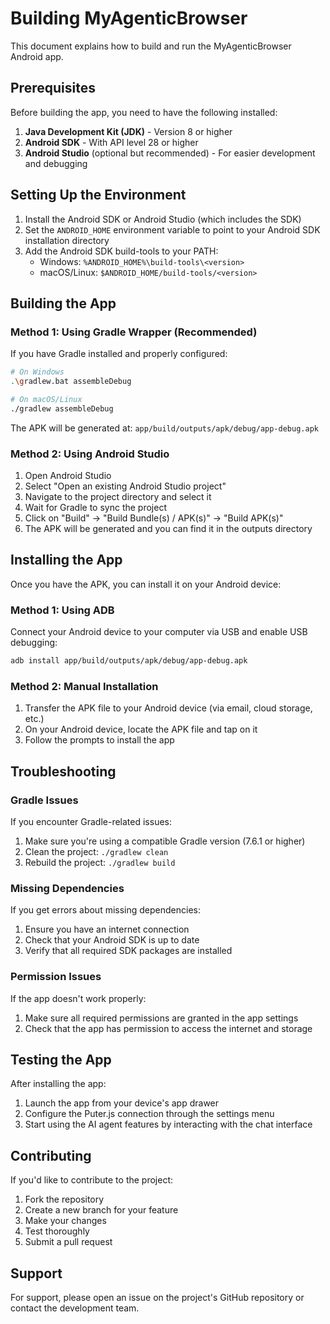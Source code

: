 # Building MyAgenticBrowser

This document explains how to build and run the MyAgenticBrowser Android app.

## Prerequisites

Before building the app, you need to have the following installed:

1. **Java Development Kit (JDK)** - Version 8 or higher
2. **Android SDK** - With API level 28 or higher
3. **Android Studio** (optional but recommended) - For easier development and debugging

## Setting Up the Environment

1. Install the Android SDK or Android Studio (which includes the SDK)
2. Set the `ANDROID_HOME` environment variable to point to your Android SDK installation directory
3. Add the Android SDK build-tools to your PATH:
   - Windows: `%ANDROID_HOME%\build-tools\<version>`
   - macOS/Linux: `$ANDROID_HOME/build-tools/<version>`

## Building the App

### Method 1: Using Gradle Wrapper (Recommended)

If you have Gradle installed and properly configured:

```bash
# On Windows
.\gradlew.bat assembleDebug

# On macOS/Linux
./gradlew assembleDebug
```

The APK will be generated at: `app/build/outputs/apk/debug/app-debug.apk`

### Method 2: Using Android Studio

1. Open Android Studio
2. Select "Open an existing Android Studio project"
3. Navigate to the project directory and select it
4. Wait for Gradle to sync the project
5. Click on "Build" → "Build Bundle(s) / APK(s)" → "Build APK(s)"
6. The APK will be generated and you can find it in the outputs directory

## Installing the App

Once you have the APK, you can install it on your Android device:

### Method 1: Using ADB

Connect your Android device to your computer via USB and enable USB debugging:

```bash
adb install app/build/outputs/apk/debug/app-debug.apk
```

### Method 2: Manual Installation

1. Transfer the APK file to your Android device (via email, cloud storage, etc.)
2. On your Android device, locate the APK file and tap on it
3. Follow the prompts to install the app

## Troubleshooting

### Gradle Issues

If you encounter Gradle-related issues:

1. Make sure you're using a compatible Gradle version (7.6.1 or higher)
2. Clean the project: `./gradlew clean`
3. Rebuild the project: `./gradlew build`

### Missing Dependencies

If you get errors about missing dependencies:

1. Ensure you have an internet connection
2. Check that your Android SDK is up to date
3. Verify that all required SDK packages are installed

### Permission Issues

If the app doesn't work properly:

1. Make sure all required permissions are granted in the app settings
2. Check that the app has permission to access the internet and storage

## Testing the App

After installing the app:

1. Launch the app from your device's app drawer
2. Configure the Puter.js connection through the settings menu
3. Start using the AI agent features by interacting with the chat interface

## Contributing

If you'd like to contribute to the project:

1. Fork the repository
2. Create a new branch for your feature
3. Make your changes
4. Test thoroughly
5. Submit a pull request

## Support

For support, please open an issue on the project's GitHub repository or contact the development team.